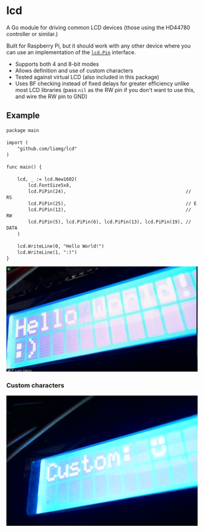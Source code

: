 # lcd

A Go module for driving common LCD devices (those using the HD44780 controller or similar.)

Built for Raspberry Pi, but it should work with any other device where you can use an implementation of the [`lcd.Pin`](https://github.com/liamg/lcd/blob/main/pin.go#L3-L9) interface.

- Supports both 4 and 8-bit modes
- Allows definition and use of custom characters
- Tested against virtual LCD (also included in this package)
- Uses BF checking instead of fixed delays for greater efficiency unlike most LCD libraries (pass `nil` as the RW pin if you don't want to use this, and wire the RW pin to GND)

## Example

```golang
package main

import (
	"github.com/liamg/lcd"
)

func main() {

	lcd, _ := lcd.New1602(
		lcd.FontSize5x8,
		lcd.PiPin(24),                                            // RS
		lcd.PiPin(25),                                            // E
		lcd.PiPin(12),                                            // RW
		lcd.PiPin(5), lcd.PiPin(6), lcd.PiPin(13), lcd.PiPin(19), // DATA
	)

	lcd.WriteLine(0, "Hello World!")
	lcd.WriteLine(1, ":)")
}
```

![Demo](demo.png)

### Custom characters

![Custom characters](custom.png)

